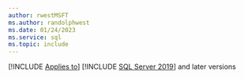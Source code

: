 ```yaml
---
author: rwestMSFT
ms.author: randolphwest
ms.date: 01/24/2023
ms.service: sql
ms.topic: include
---
```


[!INCLUDE [Applies to](../../includes/applies-md.md)] [!INCLUDE [SQL Server 2019](_ss2019.md)] and later versions
